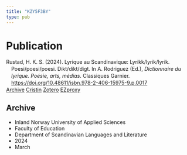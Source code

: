 ```yaml
---
title: "KZY5F3BY"
type: pub
---
```

<h1>Publication</h1>
<article id="csl-bib-container-KZY5F3BY" class="csl-bib-container">
  <div class="csl-bib-body" style="line-height: 1.35; padding-left: 1em; text-indent:-1em;">
  <div class="csl-entry">Rustad, H. K. S. (2024). Lyrique au Scandinavique: Lyrikk/lyrik/lyrik. Poesi/poesi/poesi. Dikt/dikt/digt. In A. Rodriguez (Ed.), <i>Dictionnaire du lyrique. Po&#xE9;sie, arts, m&#xE9;dias</i>. Classiques Garnier. <a href="https://doi.org/10.48611/isbn.978-2-406-15975-9.p.0017">https://doi.org/10.48611/isbn.978-2-406-15975-9.p.0017</a></div>
</div>
  <div class="csl-bib-buttons">
    <a href="#taxonomy-article-KZY5F3BY" class="csl-bib-button">Archive</a>
    <a href="https://app.cristin.no/results/show.jsf?id=2251926" alt="Cristin URL" class="csl-bib-button">Cristin</a>
    <a href="http://zotero.org/groups/5402882/items/KZY5F3BY" alt="Zotero URL" class="csl-bib-button">Zotero</a>
    <a href="http://ezproxy.inn.no/login?url=https://doi.org/10.48611/isbn.978-2-406-15975-9.p.0017" class="csl-bib-button">EZproxy</a>
  </div>
  <div id="csl-bib-meta-container-KZY5F3BY"></div>
</article>
<div id="csl-bib-meta-KZY5F3BY" class="csl-bib-meta">
  <article id="taxonomy-article-KZY5F3BY" class="taxonomy-article">
    <h1>Archive</h1>
    <ul>
      <li>Inland Norway University of Applied Sciences</li>
      <li>Faculty of Education</li>
      <li>Department of Scandinavian Languages and Literature</li>
      <li>2024</li>
      <li>March</li>
    </ul>
  </article>
</div>
